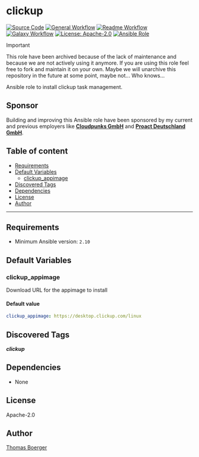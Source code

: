 # clickup

[![Source Code](https://img.shields.io/badge/github-source%20code-blue?logo=github&logoColor=white)](https://github.com/rolehippie/clickup)
[![General Workflow](https://github.com/rolehippie/clickup/actions/workflows/general.yml/badge.svg)](https://github.com/rolehippie/clickup/actions/workflows/general.yml)
[![Readme Workflow](https://github.com/rolehippie/clickup/actions/workflows/docs.yml/badge.svg)](https://github.com/rolehippie/clickup/actions/workflows/docs.yml)
[![Galaxy Workflow](https://github.com/rolehippie/clickup/actions/workflows/galaxy.yml/badge.svg)](https://github.com/rolehippie/clickup/actions/workflows/galaxy.yml)
[![License: Apache-2.0](https://img.shields.io/github/license/rolehippie/clickup)](https://github.com/rolehippie/clickup/blob/master/LICENSE)
[![Ansible Role](https://img.shields.io/badge/role-rolehippie.clickup-blue)](https://galaxy.ansible.com/rolehippie/clickup)

> [!IMPORTANT]
> This role have been archived because of the lack of maintenance and because
> we are not actively using it anymore. If you are using this role feel free
> to fork and maintain it on your own. Maybe we will unarchive this repository
> in the future at some point, maybe not... Who knows...

Ansible role to install clickup task management.

## Sponsor

Building and improving this Ansible role have been sponsored by my current and previous employers like **[Cloudpunks GmbH](https://cloudpunks.de)** and **[Proact Deutschland GmbH](https://www.proact.eu)**.

## Table of content

- [Requirements](#requirements)
- [Default Variables](#default-variables)
  - [clickup_appimage](#clickup_appimage)
- [Discovered Tags](#discovered-tags)
- [Dependencies](#dependencies)
- [License](#license)
- [Author](#author)

---

## Requirements

- Minimum Ansible version: `2.10`

## Default Variables

### clickup_appimage

Download URL for the appimage to install

#### Default value

```YAML
clickup_appimage: https://desktop.clickup.com/linux
```

## Discovered Tags

**_clickup_**


## Dependencies

- None

## License

Apache-2.0

## Author

[Thomas Boerger](https://github.com/tboerger)
